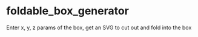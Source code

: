 # foldable_box_generator
Enter x, y, z params of the box, get an SVG to cut out and fold into the box
